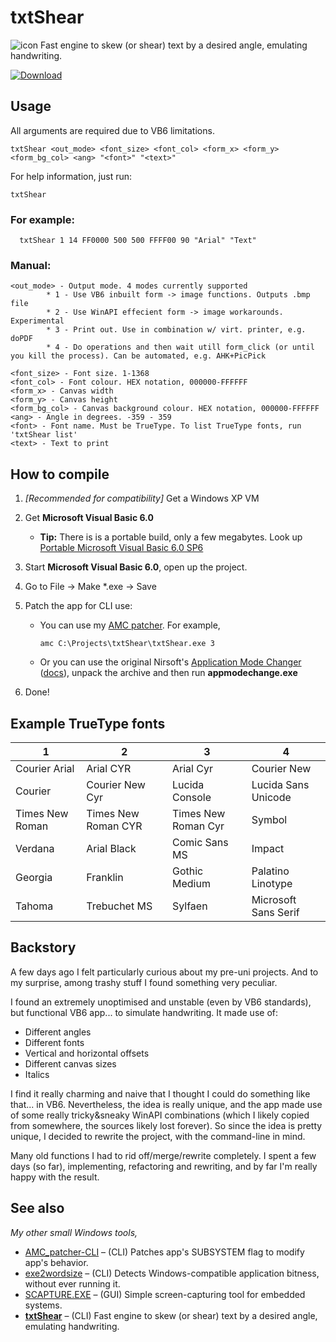 # txtShear
![icon](icons8-insulin-pen-96.png) Fast engine to skew (or shear) text by a desired angle, emulating handwriting.

[![Download](https://img.shields.io/badge/download-success?style=for-the-badge&logo=github&logoColor=white)](https://github.com/TAbdiukov/txtShear/releases/download/2.00/txtShear.exe)

## Usage
All arguments are required due to VB6 limitations.

    txtShear <out_mode> <font_size> <font_col> <form_x> <form_y>
    <form_bg_col> <ang> "<font>" "<text>"
For help information, just run:

	txtShear

### For example:
      txtShear 1 14 FF0000 500 500 FFFF00 90 "Arial" "Text"

### Manual:
    <out_mode> - Output mode. 4 modes currently supported
            * 1 - Use VB6 inbuilt form -> image functions. Outputs .bmp file
            * 2 - Use WinAPI effecient form -> image workarounds. Experimental
            * 3 - Print out. Use in combination w/ virt. printer, e.g. doPDF
            * 4 - Do operations and then wait utill form_click (or until you kill the process). Can be automated, e.g. AHK+PicPick

    <font_size> - Font size. 1-1368
    <font_col> - Font colour. HEX notation, 000000-FFFFFF
    <form_x> - Canvas width
    <form_y> - Canvas height
    <form_bg_col> - Canvas background colour. HEX notation, 000000-FFFFFF
    <ang> - Angle in degrees. -359 - 359
    <font> - Font name. Must be TrueType. To list TrueType fonts, run 'txtShear list'
    <text> - Text to print
 
## How to compile
1. *[Recommended for compatibility]* Get a Windows XP VM
2. Get **Microsoft Visual Basic 6.0** 

	* **Tip:** There is is a portable build, only a few megabytes. Look up <ins>Portable Microsoft Visual Basic 6.0 SP6</ins>

3. Start **Microsoft Visual Basic 6.0**, open up the project.
4. Go to File → Make *.exe → Save
5. Patch the app for CLI use:
	* You can use my [AMC patcher](https://github.com/TAbdiukov/AMC_patcher-CLI). For example,

		```
		amc C:\Projects\txtShear\txtShear.exe 3
		```
		
	* Or you can use the original Nirsoft's [Application Mode Changer](http://www.nirsoft.net/vb/console.zip) ([docs](http://www.nirsoft.net/vb/console.html)), unpack the archive and then run **appmodechange.exe**

6. Done!


## Example TrueType fonts

 1 | 2 | 3 | 4 
---|---|---|---
Courier Arial | Arial CYR | Arial Cyr | Courier New | Courier New CYR
Courier | Courier New Cyr | Lucida Console |  Lucida Sans Unicode 
Times New Roman | Times New Roman CYR | Times New Roman Cyr | Symbol
Verdana | Arial Black | Comic Sans MS |  Impact
Georgia | Franklin | Gothic Medium |  Palatino Linotype
Tahoma  | Trebuchet MS | Sylfaen | Microsoft Sans Serif


## Backstory

A few days ago I felt particularly curious about my pre-uni projects. And to my surprise, among trashy stuff I found something very peculiar. 

I found an extremely unoptimised and unstable (even by VB6 standards), but functional VB6 app... to simulate handwriting. It made use of:

* Different angles
* Different fonts
* Vertical and horizontal offsets
* Different canvas sizes
* Italics

I find it really charming and naive that I thought I could do something like that... in VB6. Nevertheless, the idea is really unique, and the app made use of some really tricky&sneaky WinAPI combinations (which I likely copied from somewhere, the sources likely lost forever). So since the idea is pretty unique, I decided to rewrite the project, with the command-line in mind. 

Many old functions I had to rid off/merge/rewrite completely. I spent a few days (so far), implementing, refactoring and rewriting, and by far I'm really happy with the result.

## See also
*My other small Windows tools,*  

* [AMC_patcher-CLI](https://github.com/TAbdiukov/AMC_patcher-CLI) – (CLI) Patches app's SUBSYSTEM flag to modify app's behavior.
* [exe2wordsize](https://github.com/TAbdiukov/exe2wordsize) – (CLI) Detects Windows-compatible application bitness, without ever running it.
* [SCAPTURE.EXE](https://github.com/TAbdiukov/SCAPTURE.EXE) – (GUI) Simple screen-capturing tool for embedded systems.
* **<ins>txtShear</ins>** – (CLI) Fast engine to skew (or shear) text by a desired angle, emulating handwriting.
